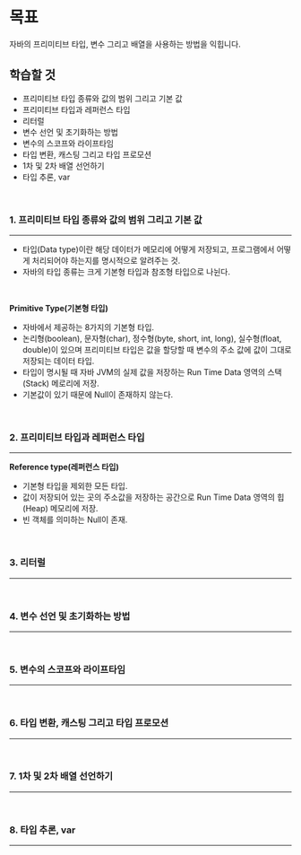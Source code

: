 # 목표
자바의 프리미티브 타입, 변수 그리고 배열을 사용하는 방법을 익힙니다.

## 학습할 것
* 프리미티브 타입 종류와 값의 범위 그리고 기본 값
* 프리미티브 타입과 레퍼런스 타입
* 리터럴
* 변수 선언 및 초기화하는 방법
* 변수의 스코프와 라이프타임
* 타입 변환, 캐스팅 그리고 타입 프로모션
* 1차 및 2차 배열 선언하기
* 타입 추론, var
<br>


### 1. 프리미티브 타입 종류와 값의 범위 그리고 기본 값
---
  - 타입(Data type)이란 해당 데이터가 메모리에 어떻게 저장되고, 프로그램에서 어떻게 처리되어야 하는지를 명시적으로 알려주는 것.
  - 자바의 타입 종류는 크게 기본형 타입과 참조형 타입으로 나뉜다.
<br>

  **Primitive Type(기본형 타입)** <br>
  - 자바에서 제공하는 8가지의 기본형 타입.
  - 논리형(boolean), 문자형(char), 정수형(byte, short, int, long), 실수형(float, double)이 있으며 프리미티브 타입은 값을 할당할 때 변수의 주소 값에 값이 그대로 저장되는 데이터 타입.
  - 타입이 명시될 때 자바 JVM의 실제 값을 저장하는 Run Time Data 영역의 스택(Stack) 메로리에 저장.
  - 기본값이 있기 때문에 Null이 존재하지 않는다.
<br>


### 2. 프리미티브 타입과 레퍼런스 타입
---
  **Reference type(레퍼런스 타입)** <br>
  - 기본형 타입을 제외한 모든 타입.
  - 값이 저장되어 있는 곳의 주소값을 저장하는 공간으로 Run Time Data 영역의 힙(Heap) 메모리에 저장.
  - 빈 객체를 의미하는 Null이 존재.
<br>


### 3. 리터럴
---
<br>


### 4. 변수 선언 및 초기화하는 방법
---
<br>


### 5. 변수의 스코프와 라이프타임
---
<br>


### 6. 타입 변환, 캐스팅 그리고 타입 프로모션
---
<br>


### 7. 1차 및 2차 배열 선언하기
---
<br>


### 8. 타입 추론, var
---
<br>
